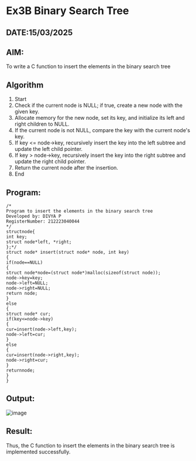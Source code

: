 # Ex3B Binary Search Tree
## DATE:15/03/2025
## AIM:
To write a C function to insert the elements in the binary search tree

## Algorithm
1. Start
2. Check if the current node is NULL; if true, create a new node with the given key.
3. Allocate memory for the new node, set its key, and initialize its left and right children to
NULL.
4. If the current node is not NULL, compare the key with the current node's key.
5. If key <= node->key, recursively insert the key into the left subtree and update the left child
pointer.
6. If key > node->key, recursively insert the key into the right subtree and update the right
child pointer.
7. Return the current node after the insertion.
8. End
 

## Program:
```
/*
Program to insert the elements in the binary search tree
Developed by: DIVYA P
RegisterNumber: 212223040044  
*/
structnode{
int key;
struct node*left, *right;
};*/
struct node* insert(struct node* node, int key)
{
if(node==NULL)
{
struct node*node=(struct node*)malloc(sizeof(struct node));
node->key=key;
node->left=NULL;
node->right=NULL;
return node;
}
else
{
struct node* cur;
if(key<=node->key)
{
cur=insert(node->left,key);
node->left=cur;
}
else
{
cur=insert(node->right,key);
node->right=cur;
}
returnnode;
}
}
```

## Output:

![image](https://github.com/user-attachments/assets/81995326-ec36-4bc3-b7dd-606fdaad6cf3)


## Result:
Thus, the C function to insert the elements in the binary search tree is implemented successfully.
